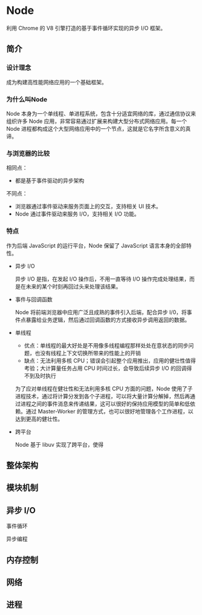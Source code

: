 # Node

利用 Chrome 的 V8 引擎打造的基于事件循环实现的异步 I/O 框架。



## 简介

### 设计理念

成为构建高性能网络应用的一个基础框架。



### 为什么叫Node

Node 本身为一个单线程、单进程系统，包含十分适宜网络的库，通过通信协议来组织许多 Node 应用，非常容易通过扩展来构建大型分布式网络应用。每一个 Node 进程都构成这个大型网络应用中的一个节点，这就是它名字所含意义的真谛。



### 与浏览器的比较

相同点：

+ 都是基于事件驱动的异步架构

不同点：

+ 浏览器通过事件驱动来服务页面上的交互，支持相关 UI 技术。
+ Node 通过事件驱动来服务 I/O，支持相关 I/O 功能。



### 特点

作为后端 JavaScript 的运行平台，Node 保留了 JavaScript 语言本身的全部特性。

+ 异步 I/O

  异步 I/O 是指，在发起 I/O 操作后，不用一直等待 I/O 操作完成处理结果，而是在未来的某个时刻再回过头来处理该结果。

+ 事件与回调函数

  Node 将前端浏览器中应用广泛且成熟的事件引入后端，配合异步 I/0，将事件点暴露给业务逻辑，然后通过回调函数的方式接收异步调用返回的数据。

+ 单线程

  + 优点：单线程的最大好处是不用像多线程编程那样处处在意状态的同步问题，也没有线程上下文切换所带来的性能上的开销
  + 缺点：无法利用多核 CPU；错误会引起整个应用推出，应用的健壮性值得考验；大计算量任务占用 CPU 时间过长，会导致后续异步 I/O 的回调得不到及时执行

  为了应对单线程在健壮性和无法利用多核 CPU 方面的问题，Node 使用了子进程技术，通过将计算分发到各个子进程，可以将大量计算分解掉，然后再通过进程之间的事件消息来传递结果，这可以很好的保持应用模型的简单和低依赖。通过 Master-Worker 的管理方式，也可以很好地管理各个工作进程，以达到更高的健壮性。

+ 跨平台

  Node 基于 libuv 实现了跨平台，使得



## 整体架构



## 模块机制





## 异步 I/O

事件循环

异步编程



## 内存控制



## 网络



## 进程